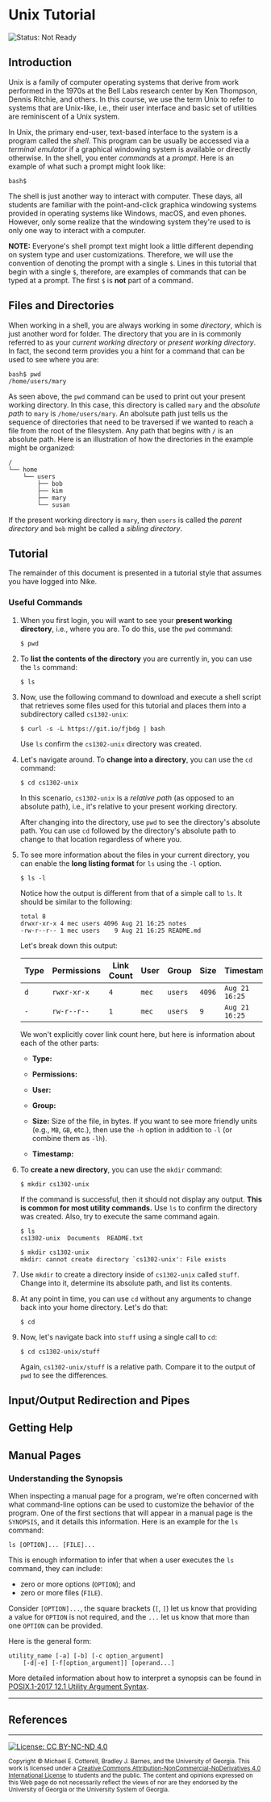 # Unix Tutorial

![Status: Not Ready](https://img.shields.io/badge/Status-Not%20Ready-red.svg)

## Introduction

Unix is a family of computer operating systems that derive from work performed
in the 1970s at the Bell Labs research center by Ken Thompson, Dennis Ritchie, 
and others. In this course, we use the term Unix to refer to systems that are
Unix-like, i.e., their user interface and basic set of utilities are 
reminiscent of a Unix system. 

In Unix, the primary end-user, text-based interface to the system is a program 
called the _shell_. This program can be usually be accessed via a 
_terminal emulator_ if a graphical windowing system is available or directly
otherwise. In the shell, you enter _commands_ at a _prompt_. Here is an
example of what such a prompt might look like:

```
bash$
```

The shell is just another way to interact with computer. These days, all
students are familiar with the point-and-click graphica windowing systems
provided in operating systems like Windows, macOS, and even phones.
However, only some realize that the windowing system they're used to is
only one way to interact with a computer. 

**NOTE:** Everyone's shell prompt text might look a little different depending
on system type and user customizations. Therefore, we will use the convention 
of denoting the prompt with a single `$`. Lines in this tutorial that begin with 
a single `$`, therefore, are examples of commands that can be typed at a
prompt. The first `$` is **not** part of a command.

## Files and Directories

When working in a shell, you are always working in some _directory_, which
is just another word for folder. The directory that you are in is commonly
referred to as your _current working directory_ or _present working directory_.
In fact, the second term provides you a hint for a command that can be used
to see where you are:

```
bash$ pwd
/home/users/mary
```

As seen above, the `pwd` command can be used to print out your present
working directory. In this case, this directory is called `mary` and
the _absolute path_ to `mary` is `/home/users/mary`. An abolsute path
just tells us the sequence of directories that need to be traversed
if we wanted to reach a file from the root of the filesystem. Any path
that begins with `/` is an absolute path. Here is an illustration of 
how the directories in the example might be organized:

```
/
└── home
    └── users
        ├── bob
        ├── kim
        ├── mary
        └── susan
```

If the present working directory is `mary`, then `users` is called
the _parent directory_ and `bob` might be called a _sibling directory_.

## Tutorial

The remainder of this document is presented in a tutorial style that
assumes you have logged into Nike.

### Useful Commands

1. When you first login, you will want to see your **present working directory**,
   i.e., where you are. To do this, use the `pwd` command:
   
   ```
   $ pwd
   ```
   
1. To **list the contents of the directory** you are currently in, you can
   use the `ls` command:
   
   ```
   $ ls
   ```
   

   
1. Now, use the following command to download and execute a shell script that 
   retrieves some files used for this tutorial and places them into a subdirectory 
   called `cs1302-unix`:

   ```
   $ curl -s -L https://git.io/fjbdg | bash
   ```
   
   Use `ls` confirm the `cs1302-unix` directory was created.
   
1. Let's navigate around. To **change into a directory**, 
   you can use the `cd` command:
   
   ```
   $ cd cs1302-unix
   ```
   
   In this scenario, `cs1302-unix` is a _relative path_ (as opposed
   to an absolute path), i.e., it's relative to your present working
   directory. 
   
   After changing into the directory, use `pwd` to see the
   directory's absolute path. You can use `cd` followed by the
   directory's absolute path to change to that location regardless
   of where you.   

1. To see more information about the files in your current directory, you
   can enable the **long listing format** for `ls` using the `-l` option.
   
   ```
   $ ls -l
   ```
   
   Notice how the output is different from that of a simple call to `ls`. 
   It should be similar to the following:
   
   ```
   total 8
   drwxr-xr-x 4 mec users 4096 Aug 21 16:25 notes
   -rw-r--r-- 1 mec users    9 Aug 21 16:25 README.md
   ```
   
   Let's break down this output:
   
   | Type | Permissions | Link Count | User  | Group   | Size   | Timestamp      | Filename    |
   |------|-------------|------------|-------|---------|--------|----------------|-------------|
   | `d`  | `rwxr-xr-x` | `4`        | `mec` | `users` | `4096` | `Aug 21 16:25` | `notes`     |
   | `-`  | `rw-r--r--` | `1`        | `mec` | `users` | `9`    | `Aug 21 16:25` | `README.md` |
   
   We won't explicitly cover link count here, but here is information about each of 
   the other parts:
   
   * __Type:__ 
   
   * __Permissions:__
   
   * __User:__
   
   * __Group:__
   
   * __Size:__ Size of the file, in bytes. If you want to see more friendly units (e.g., `MB`, `GB`, etc.),
     then use the `-h` option in addition to `-l` (or combine them as `-lh`).
   
   * __Timestamp:__

1. To **create a new directory**, you can use the `mkdir` 
   command:
   
   ```
   $ mkdir cs1302-unix
   ```
   
   If the command is successful, then it should not display
   any output. **This is common for most utility commands.**
   Use `ls` to confirm the directory was created. Also,
   try to execute the same command again.
   
   ```
   $ ls
   cs1302-unix  Documents  README.txt
   ```
   
   ```
   $ mkdir cs1302-unix
   mkdir: cannot create directory `cs1302-unix': File exists
   ```

1. Use `mkdir` to create a directory inside of `cs1302-unix` called `stuff`.
   Change into it, determine its absolute path, and list its contents.

1. At any point in time, you can use `cd` without any arguments to change
   back into your home directory. Let's do that:
   
   ```
   $ cd
   ```
   
1. Now, let's navigate back into `stuff` using a single call to `cd`:

   ```
   $ cd cs1302-unix/stuff
   ```
   
   Again, `cs1302-unix/stuff` is a relative path. Compare it to the
   output of `pwd` to see the differences.
   
   
## Input/Output Redirection and Pipes

## Getting Help

## Manual Pages

### Understanding the Synopsis

When inspecting a manual page for a program, we're often concerned with what command-line
options can be used to customize the behavior of the program. One of the first sections
that will appear in a manual page is the `SYNOPSIS`, and it details this information.
Here is an example for the `ls` command:

```
ls [OPTION]... [FILE]...
```

This is enough information to infer that when a user executes the `ls` command, they 
can include:
* zero or more options (`OPTION`); and
* zero or more files (`FILE`).

Consider `[OPTION]...`, the square brackets (`[`, `]`) let us know that providing
a value for `OPTION` is not required, and the `...` let us know that more than
one `OPTION` can be provided.

Here is the general form:

```
utility_name [-a] [-b] [-c option_argument]
    [-d|-e] [-f[option_argument]] [operand...]
```

More detailed information about how to interpret a synopsis can be found in
[POSIX.1-2017 12.1 Utility Argument Syntax](https://pubs.opengroup.org/onlinepubs/9699919799/basedefs/V1_chap12.html#tag_12_01).

<hr/>

## References

<hr/>

[![License: CC BY-NC-ND 4.0](https://img.shields.io/badge/License-CC%20BY--NC--ND%204.0-lightgrey.svg)](http://creativecommons.org/licenses/by-nc-nd/4.0/)

<small>
Copyright &copy; Michael E. Cotterell, Bradley J. Barnes, and the University of Georgia.
This work is licensed under a <a rel="license" href="http://creativecommons.org/licenses/by-nc-nd/4.0/">Creative Commons Attribution-NonCommercial-NoDerivatives 4.0 International License</a> to students and the public.
The content and opinions expressed on this Web page do not necessarily reflect the views of nor are they endorsed by the University of Georgia or the University System of Georgia.
</small>
